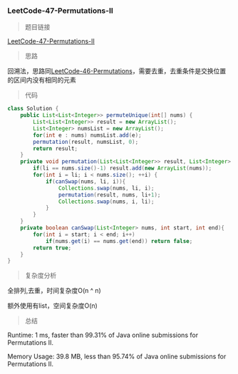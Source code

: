 ### LeetCode-47-Permutations-II

> 题目链接

[LeetCode-47-Permutations-II](https://leetcode.com/problems/permutations-ii/)

> 思路

回溯法，思路同[LeetCode-46-Permutations](https://leetcode.com/problems/permutations/)，需要去重，去重条件是交换位置的区间内没有相同的元素

> 代码

```java
class Solution {
    public List<List<Integer>> permuteUnique(int[] nums) {
        List<List<Integer>> result = new ArrayList();
        List<Integer> numsList = new ArrayList();
        for(int e : nums) numsList.add(e);
        permutation(result, numsList, 0);
        return result;
    }
    private void permutation(List<List<Integer>> result, List<Integer> nums, int li){
    	if(li == nums.size()-1) result.add(new ArrayList(nums));
    	for(int i = li; i < nums.size(); ++i) {
            if(canSwap(nums, li, i)){
                Collections.swap(nums, li, i);
                permutation(result, nums, li+1);
                Collections.swap(nums, i, li);
            }
    	}
    }
    private boolean canSwap(List<Integer> nums, int start, int end){
        for(int i = start; i < end; i++)
            if(nums.get(i) == nums.get(end)) return false;
        return true;
    }
}
```

> 复杂度分析

全排列,去重，时间复杂度O(n ^ n)

额外使用有list，空间复杂度O(n)

> 总结

Runtime: 1 ms, faster than 99.31% of Java online submissions for Permutations II.

Memory Usage: 39.8 MB, less than 95.74% of Java online submissions for Permutations II.
